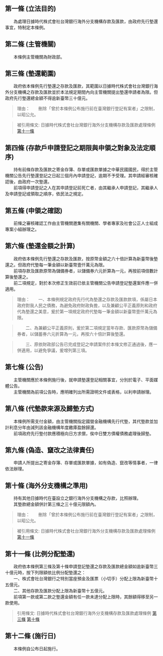 第一條 (立法目的)
-----------------
　　為處理日據時代株式會社台灣銀行海外分支機構存款及匯款，由政府先行墊還事宜，特制定本條例。  


第二條 (主管機關)
-----------------
　　本條例主管機關為財政部。  


第三條 (墊還範圍)
-----------------
　　政府依本條例先行墊還之存款及匯款，其範圍以日據時代株式會社台灣銀行海外分支機構之存款及匯款並於本法規定期間內向主管機關提出墊還申請者為限。但政府先行墊還總金額不得逾新臺幣三十億元。  
> 理由：　　刪除「曾於本條例公布施行前在臺灣銀行登記有案者」之限制，以昭公允。

> 被引用條文: 日據時代株式會社台灣銀行海外分支機構存款及匯款處理條例 [第十一條](../../財政金融/外匯/日據時代株式會社台灣銀行海外分支機構存款及匯款處理條例.md#第十一條-比例分配墊還)



第四條 (存款戶申請登記之期限與申領之對象及法定順序)
---------------------------------------------------
　　持有前條存款及匯款之寄金存簿、存單或匯款單據之中華民國國民，得於主管機關公告先行墊還登記之日起三個月內申請登記，逾期不予受理。其申請經審核確認後，由政府一次墊還。  
　　前項得申請登記之人在其申請登記前死亡者，由其繼承人申請登記，其繼承人及申請登記或領取之順序，依民法之規定。  


第五條 (申領之確認)
-------------------
　　前條之審核確認工作由主管機關邀集有關機關、學者專家及社會公正人士組成專案小組辦理之。  


第六條 (墊還金額之計算)
-----------------------
　　政府依本條例先行墊還之存款及匯款，按原幣金額之六十倍計算為新臺幣後墊還之。但政府代墊每一筆金額以新臺幣壹仟萬元為限。  
　　前項存款及匯款原幣為儲備券者，以儲備券六元折算為一元，再按前項倍數計算後墊還之。  
　　前二項規定，對於本次修正生效前已依主管機關公告申請登記墊還案件應一併適用。  
> 理由：　　一、本條例規定政府先行代為墊還之存款及匯款款項，係屬日本政府對我人民之債務，為避免政府財政負擔，以及兼顧公平正義原則和政府代為墊還之美意，爰於第一項規定政府代墊每一筆金額以新臺幣壹仟萬元為限。

> 　　二、為兼顧公平正義原則，爰於第二項規定當年存款、匯款原幣為儲備券者，以儲蓄券六元折算為一元，再按六十倍計算後墊還。

> 　　三、原依財政部公告已完成登記之申請案件於本條文修正通過後，應一併適用，以避免爭議，爰增列第三項。



第七條 (公告)
-------------
　　主管機關應於本條例施行後，就申請墊還登記相關事宜，分別於電子、平面媒體公告。  
　　主管機關為前項公告時，應明確列出所需證明文件或表格，以利申請辦理。  


第八條 (代墊款來源及歸墊方式)
-----------------------------
　　本條例所需支付金額，由主管機關指定國營金融機構先行代墊，其代墊款並加計利息分年由減列該金融機構年度繳庫盈餘歸還。  
　　前項政府先行墊付款應積極向日方求償，俟中日雙方債權債務處理後歸墊。  


第九條 (偽造、竄改之法律責任)
-----------------------------
　　申請人所提出之寄金存簿、存單或匯款單據，如有偽造、竄改等情事者，一律依法辦理。  


第十條 (海外分支機構之準用)
---------------------------
　　持有其他日據時代在臺設立之銀行海外分支機構之存款，比照辦理。  
　　其墊款總金額併計第三條之三十億元限額內。  
> 理由：　　刪除「曾於本條例公布施行前在臺灣銀行登記有案者」之限制，以昭公允。

> 被引用條文: 日據時代株式會社台灣銀行海外分支機構存款及匯款處理條例 [第十一條](../../財政金融/外匯/日據時代株式會社台灣銀行海外分支機構存款及匯款處理條例.md#第十一條-比例分配墊還)



第十一條 (比例分配墊還)
-----------------------
　　政府依本條例第三條及第十條申請登記墊還之存款及匯款總金額如逾新臺幣三十億元時，按下列限額依比例分配墊還之：  
　　一、株式會社台灣銀行之特別當座預金及匯票（小切手）分配上限為新臺幣十五億元。  
　　二、其他存款及匯款分配上限為新臺幣十五億元。  
　　前項第一款或第二款之墊還金額有任一款未達分配上限時，其餘額得移至另一款使用。  
> 引用條文: 日據時代株式會社台灣銀行海外分支機構存款及匯款處理條例 [第三條](../../財政金融/外匯/日據時代株式會社台灣銀行海外分支機構存款及匯款處理條例.md#第三條-墊還範圍) [第十條](../../財政金融/外匯/日據時代株式會社台灣銀行海外分支機構存款及匯款處理條例.md#第十條-海外分支機構之準用)



第十二條 (施行日)
-----------------
　　本條例自公布日起施行。